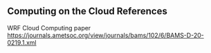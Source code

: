 ## Computing on the Cloud References

WRF Cloud Computing paper https://journals.ametsoc.org/view/journals/bams/102/6/BAMS-D-20-0219.1.xml

